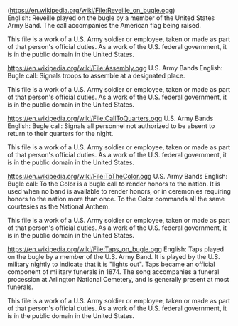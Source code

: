 (https://en.wikipedia.org/wiki/File:Reveille_on_bugle.ogg)	
English: Reveille played on the bugle by a member of the United States Army Band. The call accompanies the American flag being raised.

This file is a work of a U.S. Army soldier or employee, taken or made as part of that person's official duties. As a work of the U.S. federal government, it is in the public domain in the United States.

https://en.wikipedia.org/wiki/File:Assembly.ogg
U.S. Army Bands
English: Bugle call: Signals troops to assemble at a designated place.

This file is a work of a U.S. Army soldier or employee, taken or made as part of that person's official duties. As a work of the U.S. federal government, it is in the public domain in the United States.


https://en.wikipedia.org/wiki/File:CallToQuarters.ogg
U.S. Army Bands
English: Bugle call: Signals all personnel not authorized to be absent to return to their quarters for the night.

This file is a work of a U.S. Army soldier or employee, taken or made as part of that person's official duties. As a work of the U.S. federal government, it is in the public domain in the United States.


https://en.wikipedia.org/wiki/File:ToTheColor.ogg
U.S. Army Bands
English: Bugle call: To the Color is a bugle call to render honors to the nation. It is used when no band is available to render honors, or in ceremonies requiring honors to the nation more than once. To the Color commands all the same courtesies as the National Anthem.

This file is a work of a U.S. Army soldier or employee, taken or made as part of that person's official duties. As a work of the U.S. federal government, it is in the public domain in the United States.


https://en.wikipedia.org/wiki/File:Taps_on_bugle.ogg
English: Taps played on the bugle by a member of the U.S. Army Band. It is played by the U.S. military nightly to indicate that it is "lights out". Taps became an official component of military funerals in 1874. The song accompanies a funeral procession at Arlington National Cemetery, and is generally present at most funerals.

This file is a work of a U.S. Army soldier or employee, taken or made as part of that person's official duties. As a work of the U.S. federal government, it is in the public domain in the United States.